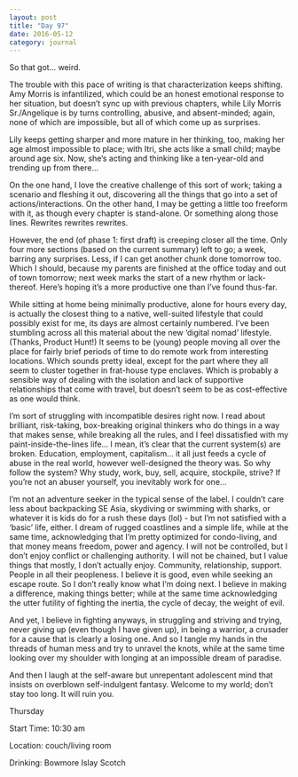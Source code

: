 ```yaml
---
layout: post
title: "Day 97"
date: 2016-05-12
category: journal
---
```


So that got… weird. 

The trouble with this pace of writing is that characterization keeps shifting. Amy Morris is infantilized, which could be an honest emotional response to her situation, but doesn’t sync up with previous chapters, while Lily Morris Sr./Angelique is by turns controlling, abusive, and absent-minded; again, none of which are impossible, but all of which come up as surprises. 

Lily keeps getting sharper and more mature in her thinking, too, making her age almost impossible to place; with Itri, she acts like a small child; maybe around age six. Now, she’s acting and thinking like a ten-year-old and trending up from there… 

On the one hand, I love the creative challenge of this sort of work; taking a scenario and fleshing it out, discovering all the things that go into a set of actions/interactions. On the other hand, I may be getting a little too freeform with it, as though every chapter is stand-alone. Or something along those lines. Rewrites rewrites rewrites. 

However, the end (of phase 1: first draft) is creeping closer all the time. Only four more sections (based on the current summary) left to go; a week, barring any surprises. Less, if I can get another chunk done tomorrow too. Which I should, because my parents are finished at the office today and out of town tomorrow; next week marks the start of a new rhythm or lack-thereof. Here’s hoping it’s a more productive one than I’ve found thus-far. 

While sitting at home being minimally productive, alone for hours every day, is actually the closest thing to a native, well-suited lifestyle that could possibly exist for me, its days are almost certainly numbered. I’ve been stumbling across all this material about the new ‘digital nomad’ lifestyle. (Thanks, Product Hunt!) It seems to be (young) people moving all over the place for fairly brief periods of time to do remote work from interesting locations. Which sounds pretty ideal, except for the part where they all seem to cluster together in frat-house type enclaves. Which is probably a sensible way of dealing with the isolation and lack of supportive relationships that come with travel, but doesn’t seem to be as cost-effective as one would think. 

I’m sort of struggling with incompatible desires right now. I read about brilliant, risk-taking, box-breaking original thinkers who do things in a way that makes sense, while breaking all the rules, and I feel dissatisfied with my paint-inside-the-lines life… I mean, it’s clear that the current system(s) are broken. Education, employment, capitalism… it all just feeds a cycle of abuse in the real world, however well-designed the theory was. So why follow the system? Why study, work, buy, sell, acquire, stockpile, strive? If you’re not an abuser yourself, you inevitably work for one… 

I’m not an adventure seeker in the typical sense of the label. I couldn’t care less about backpacking SE Asia, skydiving or swimming with sharks, or whatever it is kids do for a rush these days (lol) - but I’m not satisfied with a ‘basic’ life, either. I dream of rugged coastlines and a simple life, while at the same time, acknowledging that I’m pretty optimized for condo-living, and that money means freedom, power and agency. I will not be controlled, but I don’t enjoy conflict or challenging authority. I will not be chained, but I value things that mostly, I don’t actually enjoy. Community, relationship, support. People in all their peopleness. I believe it is good, even while seeking an escape route. So I don’t really know what I’m doing next. I believe in making a difference, making things better; while at the same time acknowledging the utter futility of fighting the inertia, the cycle of decay, the weight of evil. 

And yet, I believe in fighting anyways, in struggling and striving and trying, never giving up (even though I have given up), in being a warrior, a crusader for a cause that is clearly a losing one. And so I tangle my hands in the threads of human mess and try to unravel the knots, while at the same time looking over my shoulder with longing at an impossible dream of paradise. 

And then I laugh at the self-aware but unrepentant adolescent mind that insists on overblown self-indulgent fantasy. Welcome to my world; don’t stay too long. It will ruin you.


Thursday

Start Time: 10:30 am

Location: couch/living room

Drinking: Bowmore Islay Scotch
